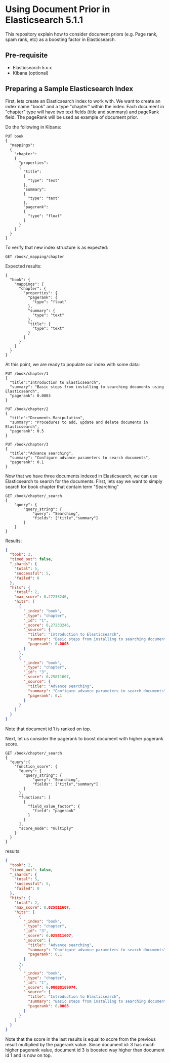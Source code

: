 # Using Document Prior in Elasticsearch 5.1.1
This repository explain how to consider document priors (e.g. Page rank, spam rank, etc) as a boosting factor in Elasticsearch.

## Pre-requisite
* Elasticsearch 5.x.x
* Kibana (optional)





## Preparing a Sample Elasticsearch Index
First, lets create an Elasticsearch index to work with. We want to create an index name "book" and a type "chapter" within the index.
Each document in "chapter" type will have two text fields (title and summary) and pageRank field.
The pageRank will be used as example of document prior.

Do the following in Kibana:
``` Elasticsearch via Kibana
PUT book
{
  "mappings":
  {
    "chapter":
    {
      "properties":
      {
        "title":
        {
          "type": "text"
        },
        "summary":
        {
          "type": "text"
        },
        "pagerank":
        {
          "type": "float"
        }
      }
    }
  }
}
```

To verify that new index structure is as expected:

``` Elasticsearch via Kibana
GET /book/_mapping/chapter
```

Expected results:
``` Output
{
  "book": {
    "mappings": {
      "chapter": {
        "properties": {
          "pagerank": {
            "type": "float"
          },
          "summary": {
            "type": "text"
          },
          "title": {
            "type": "text"
          }
        }
      }
    }
  }
}
```

At this point, we are ready to populate our index with some data:
``` Elasticsearch via Kibana
PUT /book/chapter/1
{
  "title":"Introduction to Elasticsearch",
  "summary": "Basic steps from installing to searching documents using Elasticsearch",
  "pagerank": 0.0003
}

PUT /book/chapter/2
{
  "title":"Documents Manipulation",
  "summary": "Procedures to add, update and delete documents in Elasticsearch",
  "pagerank": 0.5
}

PUT /book/chapter/3
{
  "title":"Advance searching",
  "summary": "Configure advance parameters to search documents",
  "pagerank": 0.1
}
```

Now that we have three documents indexed in Elasticsearch, we can use Elasticsearch to search for the documents.
First, lets say we want to simply search for book chapter that contain term "Searching"
``` Elasticsearch via Kibana
GET /book/chapter/_search
{
    "query": {
        "query_string": {
            "query": "Searching",
            "fields": ["title","summary"]
        }
    }
}
```

Results:
```JSON
{
  "took": 3,
  "timed_out": false,
  "_shards": {
    "total": 5,
    "successful": 5,
    "failed": 0
  },
  "hits": {
    "total": 2,
    "max_score": 0.27233246,
    "hits": [
      {
        "_index": "book",
        "_type": "chapter",
        "_id": "1",
        "_score": 0.27233246,
        "_source": {
          "title": "Introduction to Elasticsearch",
          "summary": "Basic steps from installing to searching documents using Elasticsearch",
          "pagerank": 0.0003
        }
      },
      {
        "_index": "book",
        "_type": "chapter",
        "_id": "3",
        "_score": 0.25811607,
        "_source": {
          "title": "Advance searching",
          "summary": "Configure advance parameters to search documents",
          "pagerank": 0.1
        }
      }
    ]
  }
}
```

Note that document id 1 is ranked on top.

Next, let us consider the pagerank to boost document with higher pagerank score.
``` Elasticsearch via Kibana
GET /book/chapter/_search
{
  "query":{
    "function_score": {
      "query": {
        "query_string": {
            "query": "Searching",
            "fields": ["title","summary"]
        }
      },
      "functions": [
        {
          "field_value_factor": {
            "field": "pagerank"
          }
        }
      ],
      "score_mode": "multiply"
    }
  }
}
```

results:
``` JSON
{
  "took": 2,
  "timed_out": false,
  "_shards": {
    "total": 5,
    "successful": 5,
    "failed": 0
  },
  "hits": {
    "total": 2,
    "max_score": 0.025811607,
    "hits": [
      {
        "_index": "book",
        "_type": "chapter",
        "_id": "3",
        "_score": 0.025811607,
        "_source": {
          "title": "Advance searching",
          "summary": "Configure advance parameters to search documents",
          "pagerank": 0.1
        }
      },
      {
        "_index": "book",
        "_type": "chapter",
        "_id": "1",
        "_score": 0.00008169974,
        "_source": {
          "title": "Introduction to Elasticsearch",
          "summary": "Basic steps from installing to searching documents using Elasticsearch",
          "pagerank": 0.0003
        }
      }
    ]
  }
}
```

Note that the score in the last results is equal to score from the previous result multiplied by the pagerank value.
Since document id: 3 has much higher pagerank value, document id 3 is boosted way higher than document id 1 and is now on top.
